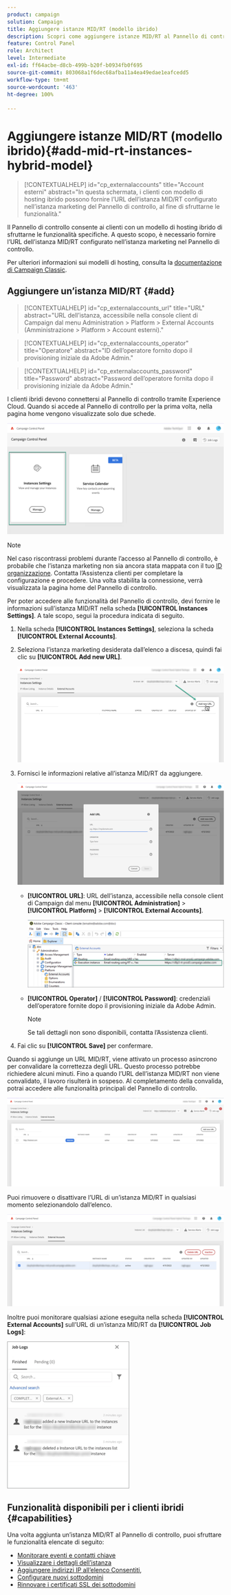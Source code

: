 ```yaml
---
product: campaign
solution: Campaign
title: Aggiungere istanze MID/RT (modello ibrido)
description: Scopri come aggiungere istanze MID/RT al Pannello di controllo con un modello di hosting ibrido.
feature: Control Panel
role: Architect
level: Intermediate
exl-id: ff64acbe-d8cb-499b-b20f-b0934fb0f695
source-git-commit: 803068a1f6dec68afba11a4ea49edae1eafcedd5
workflow-type: tm+mt
source-wordcount: '463'
ht-degree: 100%

---
```


# Aggiungere istanze MID/RT (modello ibrido){#add-mid-rt-instances-hybrid-model}

>[!CONTEXTUALHELP]
>id="cp_externalaccounts"
>title="Account esterni"
>abstract="In questa schermata, i clienti con modello di hosting ibrido possono fornire l’URL dell’istanza MID/RT configurato nell’istanza marketing del Pannello di controllo, al fine di sfruttarne le funzionalità."

Il Pannello di controllo consente ai clienti con un modello di hosting ibrido di sfruttarne le funzionalità specifiche. A questo scopo, è necessario fornire l’URL dell’istanza MID/RT configurato nell’istanza marketing nel Pannello di controllo.

Per ulteriori informazioni sui modelli di hosting, consulta la [documentazione di Campaign Classic](https://experienceleague.adobe.com/docs/campaign-classic/using/installing-campaign-classic/architecture-and-hosting-models/hosting-models-lp/hosting-models.html?lang=it).

## Aggiungere un’istanza MID/RT {#add}

>[!CONTEXTUALHELP]
>id="cp_externalaccounts_url"
>title="URL"
>abstract="URL dell’istanza, accessibile nella console client di Campaign dal menu Administration > Platform > External Accounts (Amministrazione > Platform > Account esterni)."

>[!CONTEXTUALHELP]
>id="cp_externalaccounts_operator"
>title="Operatore"
>abstract="ID dell’operatore fornito dopo il provisioning iniziale da Adobe Admin."

>[!CONTEXTUALHELP]
>id="cp_externalaccounts_password"
>title="Password"
>abstract="Password dell’operatore fornita dopo il provisioning iniziale da Adobe Admin."

I clienti ibridi devono connettersi al Pannello di controllo tramite Experience Cloud. Quando si accede al Pannello di controllo per la prima volta, nella pagina home vengono visualizzate solo due schede.

![](assets/hybrid-homepage.png)

>[!NOTE]
>
>Nel caso riscontrassi problemi durante l’accesso al Pannello di controllo, è probabile che l’istanza marketing non sia ancora stata mappata con il tuo [ID organizzazione](https://experienceleague.adobe.com/docs/core-services/interface/administration/organizations.html?lang=it). Contatta l’Assistenza clienti per completare la configurazione e procedere. Una volta stabilita la connessione, verrà visualizzata la pagina home del Pannello di controllo.

Per poter accedere alle funzionalità del Pannello di controllo, devi fornire le informazioni sull’istanza MID/RT nella scheda **[!UICONTROL Instances Settings]**. A tale scopo, segui la procedura indicata di seguito.

1. Nella scheda **[!UICONTROL Instances Settings]**, seleziona la scheda **[!UICONTROL External Accounts]**.

1. Seleziona l’istanza marketing desiderata dall’elenco a discesa, quindi fai clic su **[!UICONTROL Add new URL]**.

   ![](assets/external-account-addbutton.png)

1. Fornisci le informazioni relative all’istanza MID/RT da aggiungere.

   ![](assets/external-account-add.png)

   * **[!UICONTROL URL]**: URL dell’istanza, accessibile nella console client di Campaign dal menu **[!UICONTROL Administration]** > **[!UICONTROL Platform]** > **[!UICONTROL External Accounts]**.

      ![](assets/external-account-url.png)

   * **[!UICONTROL Operator]** / **[!UICONTROL Password]**: credenziali dell’operatore fornite dopo il provisioning iniziale da Adobe Admin.

      >[!NOTE]
      >
      >Se tali dettagli non sono disponibili, contatta l’Assistenza clienti.

1. Fai clic su **[!UICONTROL Save]** per confermare.

Quando si aggiunge un URL MID/RT, viene attivato un processo asincrono per convalidare la correttezza degli URL. Questo processo potrebbe richiedere alcuni minuti. Fino a quando l’URL dell’istanza MID/RT non viene convalidato, il lavoro risulterà in sospeso. Al completamento della convalida, potrai accedere alle funzionalità principali del Pannello di controllo.

![](assets/external-account-pending.png)

Puoi rimuovere o disattivare l’URL di un’istanza MID/RT in qualsiasi momento selezionandolo dall’elenco.

![](assets/external-account-edit.png)

Inoltre puoi monitorare qualsiasi azione eseguita nella scheda **[!UICONTROL External Accounts]** sull’URL di un’istanza MID/RT da **[!UICONTROL Job Logs]**:

![](assets/external-account-logs.png)

## Funzionalità disponibili per i clienti ibridi {#capabilities}

Una volta aggiunta un’istanza MID/RT al Pannello di controllo, puoi sfruttare le funzionalità elencate di seguito:

* [Monitorare eventi e contatti chiave](../../service-events/service-events.md)
* [Visualizzare i dettagli dell’istanza](../../instances-settings/using/instance-details.md)
* [Aggiungere indirizzi IP all’elenco Consentiti](../../instances-settings/using/ip-allow-listing-instance-access.md),
* [Configurare nuovi sottodomini](../../subdomains-certificates/using/setting-up-new-subdomain.md)
* [Rinnovare i certificati SSL dei sottodomini](../../subdomains-certificates/using/renewing-subdomain-certificate.md)
